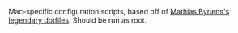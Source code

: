 Mac-specific configuration scripts, based off of [Mathias Bynens's legendary dotfiles](https://mths.be/osx). Should be run as root.

